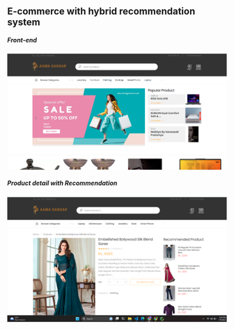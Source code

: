 ## E-commerce with hybrid recommendation system



##### Front-end
![Front-end](/readmeImages/frontend.png)


##### Product detail with Recommendation
![Front-end](/readmeImages/productDetail_recommendation.png)
